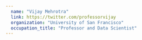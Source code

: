 ```yaml
---
  name: "Vijay Mehrotra"
  link: https://twitter.com/professorvijay
  organization: "University of San Francisco"
  occupation_title: "Professor and Data Scientist"
---
```

